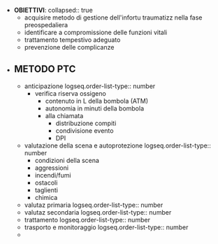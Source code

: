 - **OBIETTIVI**:
  collapsed:: true
	- acquisire metodo di gestione dell'infortu traumatizz nella fase preospedaliera
	- identificare a compromissione delle funzioni vitali
	- trattamento tempestivo adeguato
	- prevenzione delle complicanze
- ## METODO PTC
	- anticipazione
	  logseq.order-list-type:: number
		- verifica riserva ossigeno
			- contenuto in L della bombola (ATM)
			- autonomia in minuti della bombola
			- alla chiamata
				- distribuzione compiti
				- condivisione evento
				- DPI
	- valutazione della scena e autoprotezione
	  logseq.order-list-type:: number
		- condizioni della scena
		- aggressioni
		- incendi/fumi
		- ostacoli
		- taglienti
		- chimica
	- valutaz primaria
	  logseq.order-list-type:: number
	- valutaz secondaria
	  logseq.order-list-type:: number
	- trattamento
	  logseq.order-list-type:: number
	- trasporto e monitoraggio
	  logseq.order-list-type:: number
	-